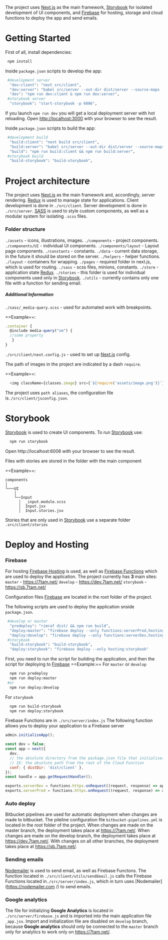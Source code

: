The project uses [Next.js](https://nextjs.org/) as the main framework, [Storybook](https://storybook.js.org/) for isolated development of UI components, and [Firebase](https://firebase.google.com/) for hosting, storage and cloud functions to deploy the app and send emails.

# **Getting Started**
First of all, install dependencies:
```bash
 npm install
```

Inside `package.json` scripts to develop the app:
```bash
 #development server
  "dev:client": "next src/client",
  "dev:server": "babel src/server --out-dir dist/server --source-maps --watch",
  "dev": "npm run dev:client & npm run dev:server",
 #storybook server
  "storybook": "start-storybook -p 6006",
```
If you launch `npm run dev` you will get a local deployment server with hot reloading.
Open [http://localhost:3000](http://localhost:3000) with your browser to see the result.

Inside `package.json` scripts to build the app:
```bash
 #development build
  "build:client": "next build src/client",
  "build:server": "babel src/server --out-dir dist/server --source-maps",
  "build": "npm run build:client && npm run build:server",
 #storybook build
  "build-storybook": "build-storybook",
```

# **Project architecture**

The project uses [Next.js](https://nextjs.org/) as the main framework and, accordingly, server rendering. [Redux](https://redux.js.org/) is used to manage state for applications.
Client development is done in `./src/client`.
Server development is done in `./src/server`.
[SASS](https://sass-lang.com/) is used to style custom components, as well as a modular system for isolating `.scss` files.

### Folder structure

`./assets` - icons, illustrations, images.
`./components` - project components.
`./components/UI` - individual UI components.
`./components/layout` - Layout page components.
`./constants` - constants.
`./data` - current data storage, in the future it should be stored on the server.
`./helpers` - helper functions.
`./layout` - containers for wrapping.
`./pages` - required folder in next.js, which is used for routing.
`./sass` - scss files, minions, constants.
`./store` - application state [Redux](https://redux.js.org/).
`./stories` - this folder is used for individual components used only in [Storybook](https://storybook.js.org/).
`./utils` - currently contains only one file with a function for sending email.


##### Additional Information
`./sass/_media-query.scss` - used for automated work with breakpoints.

==Example==:
``` js
.container {
  @include media-query("sm") {
  //some property
   }
} 
```


`./src/client/next.config.js` - used to set up [Next.js](https://nextjs.org/) config.

The path of images in the project are indicated by a dash `require`.

==Example==:
``` js
  <img className={classes.image} src={`${require('assets/image.png')}`} alt="image" />
```

The project uses `path aliases`, the configuration file is`./src/client/jsconfig.json`.

# **Storybook**

[Storybook](https://storybook.js.org/) is used to create UI components.
To run [Storybook](https://storybook.js.org/) use:
```bash
  npm run storybook
```
Open http://localhost:6006 with your browser to see the result.

Files with stories are stored in the folder with the main component

==Example==:
```
components
│
└───UI
    │
    └──Input
      │  _input.module.scss
      │  Input.jsx
      │  Input.stories.jsx

```
Stories that are only used in [Storybook](https://storybook.js.org/) use a separate folder `.src/client/stories`

# **Deploy and Hosting**
 ### Firebase 
For hosting [Firebase Hosting](https://firebase.google.com/) is used, as well as [Firebase Functions](https://firebase.google.com/) which are used to deploy the application.
The project currently has **3** main sites:
`master` - https://7tam.net/
`develop` -  https://dev.7tam.net/
`storybook` - https://sb.7tam.net/

Configuration files [Firebase](https://firebase.google.com/) are located in the root folder of the project.

The following scripts are used to deploy the application snside `package.json`.
``` bash
 #develop or master
  "predeploy": "rimraf dist/ && npm run build",
  "deploy:master": "firebase deploy --only functions:serverProd,hosting:master",
  "deploy:develop": "firebase deploy --only functions:serverDev,hosting:develop",
 #storybook
  "build-storybook": "build-storybook",
  "deploy:storybook": "firebase deploy --only hosting:storybook"
```

First, you need to run the script for building the application, and then the script for deploying to [Firebase](https://firebase.google.com/)
==Example:==
For `master` or `develop`
```bash
  npm run predeploy
  npm run deploy:master
 #or
  npm run deploy:develop
```

For `storybook`
```bash
  npm run build-storybook
  npm run deploy:storybook
```

Firebase Functions are in `./src/server/index.js`
The following function allows you to deploy your application to a Firebase server

```js
admin.initializeApp();

const dev = false;
const app = next({
  dev,
  // the absolute directory from the package.json file that initialises this module
  // IE: the absolute path from the root of the Cloud Function
  conf: { distDir: 'dist/client' },
});
const handle = app.getRequestHandler();

exports.serverDev = functions.https.onRequest((request, response) => app.prepare().then(() => handle(request, response)));
exports.serverProd = functions.https.onRequest((request, response) => app.prepare().then(() => handle(request, response)));

```

 ### Auto deploy
Bitbucket pipelines are used for automatic deployment when changes are made to bitbucket. The pileline configuration file `bitbucket-pipelines.yml` is located in the root folder of the project.
When changes are made on the master branch, the deployment takes place at https://7tam.net/.
When changes are made on the develop branch, the deployment takes place at https://dev.7tam.net/.
With changes on all other branches, the deployment takes place at https://sb.7tam.net/.


 ### Sending emails
[Nodemailer](https://nodemailer.com/) is used to send email, as well as Firebase Functons. The function located in `./src/client/utils/sendEmail.js` calls the Firebase Functions located in`./src/server/index.js`, which in turn uses [Nodemailer](https://nodemailer.com /) to send emails.

 ### Google analytics
 The file for initializing **Google Analytics** is located in `./src/server/firebase.js` and is imported into the main application file `_app.jsx`. Import and initialization file are disabled on `develop` branch, because **Google analytics** should only be connected to the `master` branch only for analytics to work only on https://7tam.net/.
